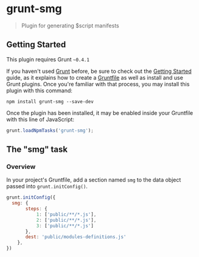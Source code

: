 # grunt-smg

> Plugin for generating $script manifests

## Getting Started
This plugin requires Grunt `~0.4.1`

If you haven't used [Grunt](http://gruntjs.com/) before, be sure to check out the [Getting Started](http://gruntjs.com/getting-started) guide, as it explains how to create a [Gruntfile](http://gruntjs.com/sample-gruntfile) as well as install and use Grunt plugins. Once you're familiar with that process, you may install this plugin with this command:

```shell
npm install grunt-smg --save-dev
```

Once the plugin has been installed, it may be enabled inside your Gruntfile with this line of JavaScript:

```js
grunt.loadNpmTasks('grunt-smg');
```

## The "smg" task

### Overview
In your project's Gruntfile, add a section named `smg` to the data object passed into `grunt.initConfig()`.

```js
grunt.initConfig({
  smg: {
       steps: {
           1: ['public/**/*.js'],
           2: ['public/**/*.js'],
           3: ['public/**/*.js']
       },
       dest: 'public/modules-definitions.js'
    },
})
```

